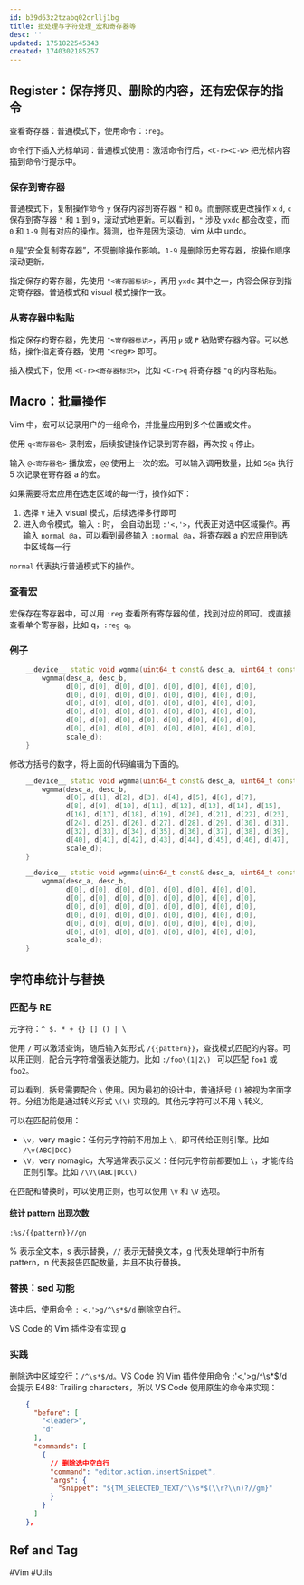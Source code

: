 ```yaml
---
id: b39d63z2tzabq02crllj1bg
title: 批处理与字符处理_宏和寄存器等
desc: ''
updated: 1751822545343
created: 1740302185257
---
```


## Register：保存拷贝、删除的内容，还有宏保存的指令

查看寄存器：普通模式下，使用命令：`:reg`。

命令行下插入光标单词：普通模式使用 `:` 激活命令行后，`<C-r><C-w>` 把光标内容插到命令行提示中。

### 保存到寄存器

普通模式下，复制操作命令 `y` 保存内容到寄存器 `"` 和 `0`。而删除或更改操作 `x` `d`, `c` 保存到寄存器 `"` 和 `1` 到 `9`，滚动式地更新。可以看到，`"` 涉及 `yxdc` 都会改变，而 `0` 和 `1-9` 则有对应的操作。猜测，也许是因为滚动，vim 从中 undo。

`0` 是“安全复制寄存器”，不受删除操作影响。`1-9` 是删除历史寄存器，按操作顺序滚动更新。

指定保存的寄存器，先使用 `"<寄存器标识>`，再用 `yxdc` 其中之一，内容会保存到指定寄存器。普通模式和 visual 模式操作一致。

### 从寄存器中粘贴

指定保存的寄存器，先使用 `"<寄存器标识>`，再用 `p` 或 `P` 粘贴寄存器内容。可以总结，操作指定寄存器，使用 `"<reg#>` 即可。

插入模式下，使用 `<C-r><寄存器标识>`，比如 `<C-r>q` 将寄存器 `"q` 的内容粘贴。

## Macro：批量操作
Vim 中，宏可以记录用户的一组命令，并批量应用到多个位置或文件。

使用 `q<寄存器名>` 录制宏，后续按键操作记录到寄存器，再次按 `q` 停止。

输入 `@<寄存器名>` 播放宏，`@@` 使用上一次的宏。可以输入调用数量，比如 `5@a` 执行 5 次记录在寄存器 a 的宏。

如果需要将宏应用在选定区域的每一行，操作如下：
1. 选择 `V` 进入 visual 模式，后续选择多行即可
2. 进入命令模式，输入 `:` 时， 会自动出现 `:'<,'>`，代表正对选中区域操作。再输入 `normal @a`，可以看到最终输入 `:normal @a`，将寄存器 a 的宏应用到选中区域每一行

`normal` 代表执行普通模式下的操作。

### 查看宏

宏保存在寄存器中，可以用 `:reg` 查看所有寄存器的值，找到对应的即可。或直接查看单个寄存器，比如 q，`:reg q`。

### 例子

```cpp
    __device__ static void wgmma(uint64_t const& desc_a, uint64_t const& desc_b, float* d, bool scale_d) {
        wgmma(desc_a, desc_b,
              d[0], d[0], d[0], d[0], d[0], d[0], d[0], d[0],
              d[0], d[0], d[0], d[0], d[0], d[0], d[0], d[0],
              d[0], d[0], d[0], d[0], d[0], d[0], d[0], d[0],
              d[0], d[0], d[0], d[0], d[0], d[0], d[0], d[0],
              d[0], d[0], d[0], d[0], d[0], d[0], d[0], d[0],
              d[0], d[0], d[0], d[0], d[0], d[0], d[0], d[0],
              scale_d);
    }
```

修改方括号的数字，将上面的代码编辑为下面的。

```cpp
    __device__ static void wgmma(uint64_t const& desc_a, uint64_t const& desc_b, float* d, bool scale_d) {
        wgmma(desc_a, desc_b,
              d[0], d[1], d[2], d[3], d[4], d[5], d[6], d[7],
              d[8], d[9], d[10], d[11], d[12], d[13], d[14], d[15],
              d[16], d[17], d[18], d[19], d[20], d[21], d[22], d[23],
              d[24], d[25], d[26], d[27], d[28], d[29], d[30], d[31],
              d[32], d[33], d[34], d[35], d[36], d[37], d[38], d[39],
              d[40], d[41], d[42], d[43], d[44], d[45], d[46], d[47],
              scale_d);
    }
```

```cpp
    __device__ static void wgmma(uint64_t const& desc_a, uint64_t const& desc_b, float* d, bool scale_d) {
        wgmma(desc_a, desc_b,
              d[0], d[0], d[0], d[0], d[0], d[0], d[0], d[0],
              d[0], d[0], d[0], d[0], d[0], d[0], d[0], d[0],
              d[0], d[0], d[0], d[0], d[0], d[0], d[0], d[0],
              d[0], d[0], d[0], d[0], d[0], d[0], d[0], d[0],
              d[0], d[0], d[0], d[0], d[0], d[0], d[0], d[0],
              d[0], d[0], d[0], d[0], d[0], d[0], d[0], d[0],
              scale_d);
    }
```

## 字符串统计与替换

### 匹配与 RE

元字符：`^ $. * + {} [] () | \`

使用 `/` 可以激活查询，随后输入如形式 `/{{pattern}}`，查找模式匹配的内容。可以用正则，配合元字符增强表达能力。比如 `:/foo\(1|2\) ` 可以匹配 `foo1` 或 `foo2`。

可以看到，括号需要配合 `\` 使用。因为最初的设计中，普通括号 `()` 被视为字面字符。分组功能是通过转义形式 `\(\)` 实现的。其他元字符可以不用 `\` 转义。

可以在匹配前使用：
- `\v`，very magic：任何元字符前不用加上 `\`，即可传给正则引擎。比如 `/\v(ABC|DCC)`
- `\V`，very nomagic，大写通常表示反义：任何元字符前都要加上 `\`，才能传给正则引擎。比如 `/\V\(ABC|DCC\)`

在匹配和替换时，可以使用正则，也可以使用 `\v` 和 `\V` 选项。

#### 统计 pattern 出现次数

```vim
:%s/{{pattern}}//gn
```

% 表示全文本，s 表示替换，`//` 表示无替换文本，g 代表处理单行中所有 pattern，n 代表报告匹配数量，并且不执行替换。

### 替换：sed 功能

选中后，使用命令 `:'<,'>g/^\s*$/d` 删除空白行。

VS Code 的 Vim 插件没有实现 g

### 实践

删除选中区域空行：`/^\s*$/d`。VS Code 的 Vim 插件使用命令 :'<,'>g/^\s*$/d 会提示 E488: Trailing characters，所以 VS Code 使用原生的命令来实现：

```json
    {
      "before": [
        "<leader>",
        "d"
      ],
      "commands": [
        {
          // 删除选中空白行
          "command": "editor.action.insertSnippet",
          "args": {
            "snippet": "${TM_SELECTED_TEXT/^\\s*$(\\r?\\n)?//gm}"
          }
        }
      ]
    },
```

## Ref and Tag

#Vim
#Utils